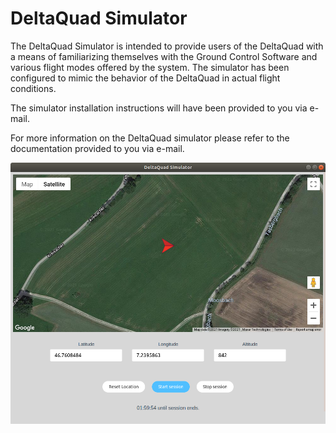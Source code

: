 # DeltaQuad Simulator

The DeltaQuad Simulator is intended to provide users of the DeltaQuad with a means of familiarizing themselves with the Ground Control Software and various flight modes offered by the system. The simulator has been configured to mimic the behavior of the DeltaQuad in actual flight conditions.

The simulator installation instructions will have been provided to you via e-mail.

For more information on the DeltaQuad simulator please refer to the documentation provided to you via e-mail.

![](<.gitbook/assets/DeltaQuad Simulator.png>)
